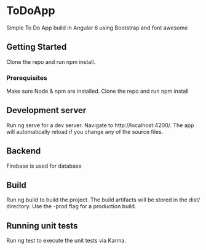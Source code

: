 # ToDoApp

Simple To Do App build in Angular 6 using Bootstrap and font awesome

## Getting Started
Clone the repo and run npm install.


### Prerequisites

Make sure Node & npm are installed. Clone the repo and run npm install

## Development server

Run ng serve for a dev server. Navigate to http://localhost:4200/. The app will automatically reload if you change any of the source files.

## Backend

Firebase is used for database

## Build

Run ng build to build the project. The build artifacts will be stored in the dist/ directory. Use the -prod flag for a production build.

## Running unit tests

Run ng test to execute the unit tests via Karma.


